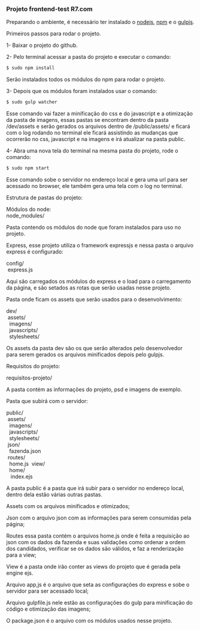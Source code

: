 ### Projeto frontend-test R7.com


Preparando o ambiente, é necessário ter instalado o [nodejs](https://nodejs.org/en/), [npm](https://www.npmjs.com/) e o [gulpjs](http://gulpjs.com/).

Primeiros passos para rodar o projeto.

1- Baixar o projeto do github.

2- Pelo terminal acessar a pasta do projeto e executar o comando:

```sh
$ sudo npm install
```

Serão instalados todos os módulos do npm para rodar o projeto.

3- Depois que os módulos foram instalados usar o comando:

```sh
$ sudo gulp watcher
```

Esse comando vai fazer a minificação do css e do javascript e a otimização da pasta de imagens, essas pastas se encontram dentro da pasta /dev/assets e serão gerados os arquivos dentro de /public/assets/ e ficará com o log rodando no terminal ele ficará assistindo as mudanças que ocorrerão no css, javascript e na imagens e irá atualizar na pasta public.

4- Abra uma nova tela do terminal na mesma pasta do projeto, rode o comando:

```sh
$ sudo npm start
```

Esse comando sobe o servidor no endereço local e gera uma url para ser acessado no browser, ele também gera uma tela com o log no terminal.

Estrutura de pastas do projeto:

Módulos do node:  
node_modules/  

Pasta contendo os módulos do node que foram instalados para uso no projeto.

Express, esse projeto utiliza o framework expressjs e nessa pasta o arquivo express é configurado:  

config/  
&nbsp;express.js  

Aqui são carregados os módulos do express e o load para o carregamento da página, e são setados as rotas que serão usadas nesse projeto.

Pasta onde ficam os assets que serão usados para o desenvolvimento:  

dev/  
&nbsp;assets/  
&nbsp;&nbsp;imagens/  
&nbsp;&nbsp;javascripts/  
&nbsp;&nbsp;stylesheets/  

Os assets da pasta dev são os que serão alterados pelo desenvolvedor para serem gerados os arquivos minificados depois pelo gulpjs.

Requisitos do projeto:  

requisitos-projeto/  

A pasta contém as informações do projeto, psd e imagens de exemplo.

Pasta que subirá com o servidor:  

public/  
&nbsp;assets/  
&nbsp;&nbsp;imagens/  
&nbsp;&nbsp;javascripts/  
&nbsp;&nbsp;stylesheets/  
&nbsp;json/  
&nbsp;&nbsp;fazenda.json  
&nbsp;routes/  
&nbsp;&nbsp;home.js
&nbsp;view/  
&nbsp;&nbsp;home/  
&nbsp;&nbsp;&nbsp;index.ejs

A pasta public é a pasta que irá subir para o servidor no endereço local, dentro dela estão várias outras pastas.

Assets com os arquivos minificados e otimizados;

Json com o arquivo json com as informações para serem consumidas pela página;

Routes essa pasta contém o arquivos home.js onde é feita a requisição ao json com os dados da fazenda e suas validações como ordenar a ordem dos candidados, verificar se os dados são válidos, e faz a renderização para a view;

View é a pasta onde irão conter as views do projeto que é gerada pela engine ejs.

Arquivo app,js é o arquivo que seta as configurações do express e sobe o servidor para ser acessado local;

Arquivo gulpfile.js nele estão as configurações do gulp para minificação do código e otimização das imagens;

O package.json é o arquivo com os módulos usados nesse projeto.

